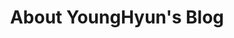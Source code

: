 ---
title: "About YoungHyun's Blog"
permalink: /about/
layout: single
header:
    overlay_image: /asset/images/main.jpg
    overlay_filter: 0.5
---